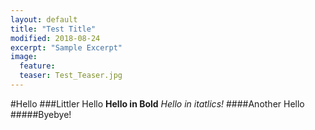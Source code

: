 ```yaml
---
layout: default
title: "Test Title"
modified: 2018-08-24
excerpt: "Sample Excerpt"
image:
  feature:
  teaser: Test_Teaser.jpg
---
```



#Hello
###Littler Hello
**Hello in Bold**
_Hello in itatlics!_
####Another Hello
#####Byebye!